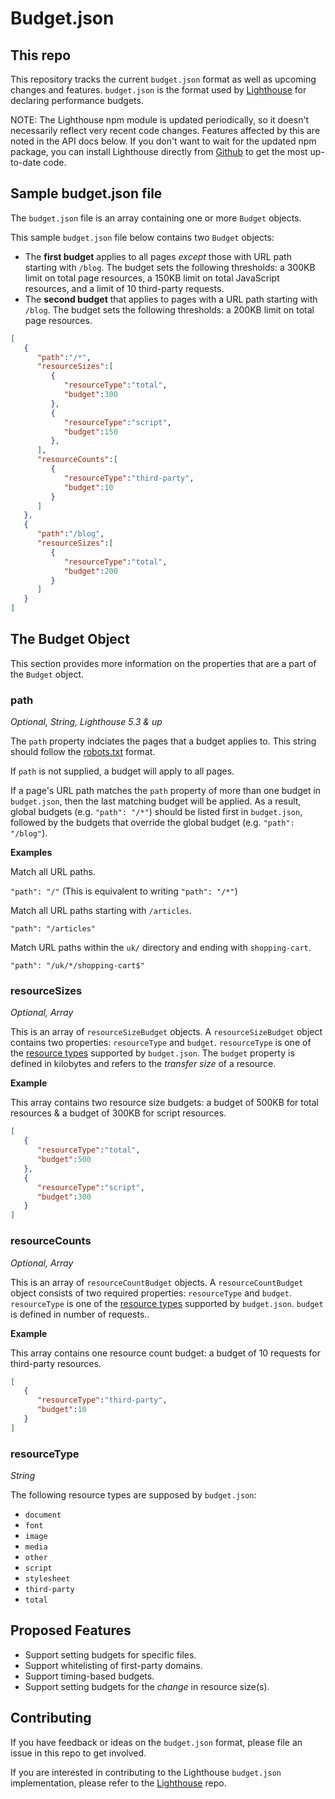 # Budget.json


## This repo

This repository tracks the current `budget.json` format as well as upcoming changes and features. `budget.json` is the format used by [Lighthouse](https://github.com/GoogleChrome/lighthouse) for declaring performance budgets.

NOTE: The Lighthouse npm module is updated periodically, so it doesn't necessarily reflect very recent code changes. Features affected by this are noted in the API docs below. If you don't want to wait for the updated npm package, you can install Lighthouse directly from [Github](https://github.com/GoogleChrome/lighthouse) to get the most up-to-date code.

## Sample budget.json file
The `budget.json` file is an array containing one or more `Budget` objects.

This sample `budget.json` file below contains two `Budget` objects:
- The **first budget** applies to all pages *except* those with URL path starting with `/blog`. The budget sets the following thresholds: a 300KB limit on total page resources, a 150KB limit on total JavaScript resources, and a limit of 10 third-party requests.
- The **second budget** that applies to pages with a URL path starting with `/blog`. The budget sets the following thresholds: a 200KB limit on total page resources.

```json
[
   {
      "path":"/*",
      "resourceSizes":[
         {
            "resourceType":"total",
            "budget":300
         },
         {
            "resourceType":"script",
            "budget":150
         },
      ],
      "resourceCounts":[
         {
            "resourceType":"third-party",
            "budget":10
         }
      ]
   },
   {
      "path":"/blog",
      "resourceSizes":[
         {
            "resourceType":"total",
            "budget":200
         }
      ]
   }
]
```


## The Budget Object

This section provides more information on the properties that are a part of the `Budget` object.

### path

_Optional, String, Lighthouse 5.3 & up_

The `path` property indciates the pages that a budget applies to. This string should follow the [robots.txt](https://developers.google.com/search/reference/robots_txt#examples-of-valid-robotstxt-urls) format.

If `path` is not supplied, a budget will apply to all pages.

If a page's URL path matches the `path` property of more than one budget in `budget.json`, then the last matching budget will be applied. As a result, global budgets (e.g. `"path": "/*"`) should be listed first in `budget.json`, followed by the budgets that override the global budget (e.g. `"path": "/blog"`). 

**Examples**

Match all URL paths.

`"path": "/"` (This is equivalent to writing `"path": "/*"`)

Match all URL paths starting with `/articles`.

`"path": "/articles"`

Match URL paths within the `uk/` directory and ending with `shopping-cart`.

`"path": "/uk/*/shopping-cart$"`


### resourceSizes

_Optional, Array_

This is an array of `resourceSizeBudget` objects. A `resourceSizeBudget` object contains two properties: `resourceType` and `budget`. `resourceType` is one of the [resource types](#resourcetype) supported by `budget.json`. The `budget` property is defined in kilobytes and refers to the _transfer size_ of a resource.

**Example**

This array contains two resource size budgets: a budget of 500KB for total resources &  a budget of 300KB for script resources.

```json
[
   {
      "resourceType":"total",
      "budget":500
   },
   {
      "resourceType":"script",
      "budget":300
   }
]
```


### resourceCounts

_Optional, Array_

This is an array of `resourceCountBudget` objects. A `resourceCountBudget` object consists of two required properties: `resourceType` and `budget`. `resourceType` is one of the [resource types](#resourcetype) supported by `budget.json`. `budget` is defined in number of requests..

**Example**

This array contains one resource count budget: a budget of 10 requests for third-party resources.

```json
[
   {
      "resourceType":"third-party",
      "budget":10
   }
]

```


### resourceType

_String_

The following resource types are supposed by `budget.json`:



*   `document`
*   `font`
*   `image`
*   `media`
*   `other`
*   `script`
*   `stylesheet`
*   `third-party`
*   `total`


## Proposed Features



*   Support setting budgets for specific files.
*   Support whitelisting of first-party domains.
*   Support timing-based budgets.
*   Support setting budgets for the _change_ in resource size(s).


## Contributing

If you have feedback or ideas on the `budget.json` format, please file an issue in this repo to get involved.

If you are interested in contributing to the Lighthouse `budget.json` implementation, please refer to the [Lighthouse](https://github.com/GoogleChrome/lighthouse) repo.

